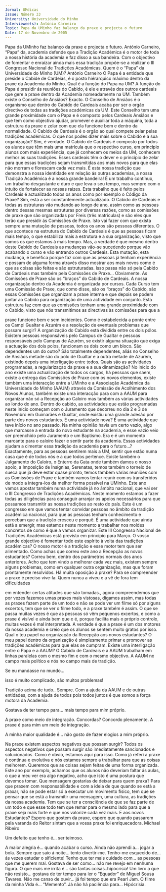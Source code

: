 ```yaml
---
Jornal: UMdicas
Issue: Número 33
University: Universidade do Minho
Interviewee(s): António Carneiro
Topic: Papa da UMinho faz balanço da praxe e projecta o futuro
Date: 17 de Novembro de 2005
---
```

Papa da UMinho faz balanço da praxe e projecta o futuro.
António Carneiro, “Papa” da, academia defende
que a Tradição Académica é o motor de toda a
nossa história da academia e faz disso a sua
bandeira. Com o objectivo de fomentar e
enraizar ainda mais essa tradição propõe-se a
realizar o III Congresso Nacional de Tradições
Académicas.
Quem é o “Papa” da Universidade do Minho
(UM)?
António Carneiro O Papa é a entidade que preside
o Cabide de Cardeias, é o posto hiérarquico
máximo dentro da praxe da Academia do Minho.
Qual é a função do Papa na UM?
A função do Papa é presidir ás reuniões do Cabido,
é ele e através dos outros cardeais que gere a praxe
dentro da Academia nomeadamente na UM.
Também existe o Conselho de Ansiãos?
Exacto. O Conselho de Ansiãos é o organismo que
dentro do Cabido de Cardeais acaba por ser o orgão
directivo de todas as tradições académicas da UM.
Este Conselho tem uma grande proximidade com o
Papa e é composto pelos Cardeais Ansiãos e que
tem como objectivo ajudar, promever e auxiliar toda
a máquina, toda a estrutura da praxe e zelar com
que ela funcione bem e dentro da normalidade.
O Cabido de Cardeais é o orgão ao qual compete
zelar pelas tradições académicas. O que nos
podes dizer mais sobre o Cabido e a sua
organização?
Sim, é verdade. O Cabido de
Cardeais é composto por todos
os alunos que têm mais uma
matrícula que o respectivo
curso, em princípio alunos com
mais experiência, que já
conhecem os meios da UM,
conhecem melhor as suas
tradições. Esses cardeais têm o
dever e o princípio de zelar para
que essas tradições sejam
transmitidas aos mais novos
para que elas não morram e florescam cada vez
mais. É esta nossa tradição que demonstra a nossa
identidade em relação ás outras academias, a
nossa Tradição Académica é a nossa grande
bandeira! É um trabalho contínuo, um trabalho
desgastante e duro e que leva o seu tempo, mas
sempre com o intuito de fortalecer as nossas raízes.
Esta trabalho que é feito pelos Cardeais é
actualizado todos os anos como por exemplo o
Código da Praxe?
Sim, está a ser constantemente actualizado. O
Cabido de Cardeais e todas as estruturas vão
mudando ao longo de ano, assim como as pessoas
dentro dessas mesmas estruturas por diversas
razões, como as comissões de praxe que são
organizadas por Freis (três matriculas) e são eles
que terão que presidir ás Comissões de Praxe. Isto
vai fazer com que exista sempre uma mutação de
pessoas, todos os anos são pessoas diferentes. O
que acontece na estrutura do Cabido de Cardeais é
que as pessoas ficam mais tempo, o que estabiliza
mais a estrutura e a sua organização, visto que
somos os que estamos à mais tempo. Mas, a
verdade é que mesmo dentro deste Cabido de
Cardeais as mudanças vão-se sucedendo porque
vão acabando o curso e vão entrando outros
Cardeais. Esta mutação, esta mudança, é benéfica
porque faz com que as pessoas já tenham
experiência e possam de alguma forma através
disso mostrar aos mais novos como é que as coisas
são feitas e são estruturadas.
Isso passa não só pela Cabido de Cardeais mas
também pela Comissões de Praxe…
Obviamente. As Comissões de Praxe são os
“braços” do Cabido de Cardeais. A nossa
organização dentro da Academia é organizada por
cursos. Cada Curso tem uma Comissão de Praxe,
que como disse, são os “braços” do Cabido, são
essas Comissões que organizam a praxe interna e
que depois se podem juntar ao Cabido para
organização de uma actividade em conjunto. Esta
estrutura faz com que as comissões tenham uma
grande proximidade com o Cabido, visto que nós
transmitimos as directivas às comissões para que a

praxe funcione bem e sem incidentes.
Como é estabelecida a ponte entre os Campi
Gualtar e Azurém e a resolução de eventuais
problemas que possam surgir?
A organização do Cabido está dividida entre os
dois pólos. Existem pessoas responsáveis pelo
Campus de Gualtar e pessoas responsáveis pelo
Campus de Azurém, se existir alguma situação que
exiga a actuação dos dois polos, funcionam os dois
como um bloco.
São dependentes um do outro?
São totalmente dependentes, aliás no Conselho de
Ansiãos metade são do polo de Gualtar e a outra
metade de Azurém, existindo depois uma
interligação entre todos.
Quais são as actividades programadas, a
regularizaçao da praxe e a sua dinamização?
No início do ano existe uma actualização de todos
os cargos, há pessoas que saem, existe a entrega
das Comissões de Praxe com os novos elementos,
existe também uma interacção entre a UMinho e a
Associação Académica da Universidade do Minho
(AAUM) através da Comissão de Acolhimento dos
Novos Alunos, também existe uma interacção para
com a AAUM para organizar não só a Recepção ao
Caloiro mas também as várias actividades ao londo
do ano. Dentro do cabido, as actividades que estão
programadas neste início começam com o
Juramento que decorreu no dia 2 e 3 de Novembro
em Guimarães e Gualtar, onde existiu uma grande
adesão por parte dos novos
estudantes.
É uma actividade nova?
É uma actividade que teve início no
ano passado. Na minha opinião
havia um certo vazio, algo que
marcasse a entrada do novo
estudante na academia, e esse
vazio veio ser preenchido pelo
Juramento e um Baptismo. Era e é
um momento marcante para o
caloiro fazer e sentir parte da academia.
Essas actividades ajudam a cimentar essa
tradição da academia para o futuro…?
Exactamente, para as pessoas sentirem mais a UM,
sentir que estão numa casa que é de todos nós e a
que todos pertence. Existe também o Julgamento
do Caloiro, o Enterro da Gata onde também damos
o nosso apoio, a Imposição de Insígnias,
Serenatas, temos também o torneio de sueca que já
deve estar quase pronto, temos também várias
reuniões com as Comissões de Praxe e também
vamos tentar reunir com os transferidos de modo a
integra-los da melhor forma possível na UMinho.
Este ano vamos apostar também numa actividade
já no âmbito nacional, que vai ser o III Congresso de
Tradições Académicas. Neste momento estamos a
fazer todas as diligências para conseguir arranjar os
apoios necessários para que possamos transmitir
as nossa tradições ao resto do país. Este é um
congresso em que vamos tentar convidar pessoas
no âmbito da tradição académica nacional, para
que as pessoas tenham conhecimento e percebam
que a tradição cresceu e porquê. É uma actividade
que ainda está a emergir, mas estamos neste
momento a trabalhar nos moldes concretos de
como é que a vamos organizar. Este III Congresso
Nacional de Tradições Académicas está previsto
em princípio para Março.
O vosso grande objectivo é fomentar todo este
espírito à volta das tradições académicas?
O nosso motor é a tradição e esse motor tem que
ser alimentado.
Como achas que correu este ano a Recepção as
novos estudantes?
Correu bem, dentro dos parâmetros normais dos
anos anteriores. Acho que tem vindo a melhorar
cada vez mais, existem sempre alguns problemas,
como em qualquer outra organização, mas que
foram prontamente resolvidos.
Há muita oposição à praxe?
Para se compreender a praxe é preciso vive-la.
Quem nunca a viveu e a vê de fora tem dificuldades

em entender certas atitudes que são tomadas.,
agora compreendemos que por vezes fazemos
umas praxes mais vistosas, digamos assim, mas
todas as praxes fazem parte de um todo e não se
pode ver um filme só por alguns excertos, tem que
se ver o filme todo, e a praxe também é assim. O
que se passa muitas vezes é que as pessoas só
vêm pequenos excertos, e como a praxe é visível e
ainda bem que o é, porque facilita mais o próprio
controlo, muitas vezes é mal interpretada. A
verdade é que a praxe é um dos motores da nossa
academia e creio que os alunos se sentem muito
gratos por isso.
Qual o teu papel na organização da Recepção
aos novos estudantes?
O meu papel dentro da organização é
simplesmente primar e promover as tradições
académicas para que elas se cumpram.
Existe uma interligação entre o Papa e a AAUM?
O Cabido de Cardeais e a AAUM trabalham em
linhas paralelas com o mesmo fim e com o mesmo
objectivo. A AAUM no campo mais político e nós no
campo mais de tradição.

Se eu mandasse no mundo…

isso é muito complicado, são muitos
problemas!

Tradição acima de tudo..
Sempre. Com a ajuda da AAUM e de outras
entidades, com a ajuda de todos pois todos juntos é
que somos a força motora da Academia.

Gostava de ter tempo para… mais tempo
para mim próprio.

A praxe como meio de integração. Concordas?
Concordo plenamente. A praxe é para mim um meio
de integração.

A minha maior qualidade é… não gosto de
fazer elogios a mim próprio.

Na praxe existem aspectos negativos que
possam surgir?
Todos os aspectos negativos que possam surgir
são imediatamente sancionados e solucionados.
Como é obvio, estamos aqui para isso. Como já
referi a praxe é contínua e evolutiva e nós estamos
sempre a trabalhar para que as coisas melhorem.
Queremos que as coisas sejam feitas de uma forma
organizada. Este ano por exemplo, achamos que os
alunos não deveriam faltar ás aulas, o que a meu
ver era algo negativo, acho que isto é uma postura
que devemos tomar.
Que mensagem gostarias de deixar para quem
praxa?
Para que praxem com responsabilidade e com a
ideia de que quando se está a praxar, não se pode
estar só a executar um movimento físico, tem que
se pensar que se está a transmitir uma mensagem,
uma cultura, as tradições da nossa academia. Tem
que se ter a consciência de que se faz parte de um
todo e que esse todo tem que remar para o mesmo
lado para que a praxe seja mais forte e que nos
valorize cada vez mais.
E aos novos Estudantes?
Espero que gostem da praxe, espero que quando
passarem pela varanda do Reitor sintam que a
vossa praxe foi enriquecedora.
Michael Ribeiro

Um defeito que tenho é… ser teimoso.

A maior alegria é… quando acabar o curso.
Ainda não aprendi a… jogar a bola.
Sempre que saio á noite… tento divertir-me.
Tenho-me esquecido de… ás vezes estudar o
sificiente!
Tenho que ter mais cuidado com… as
pessoas que me querem mal.
Gostava de ser como… não me revejo em
nenhuma figura.
O que mais me irrita é… são tantas
coisas..hipócrisia!
Um livro a que não resisto… gostava de ter
tempo para ler o “Equador” de Miguel Sousa
Tavares.
Não me canso de ouvir… já foi tempo que era
Pearl Jam.
O filme da minha Vida é… “Memento”.
Já não há paciência para… Hipócrisia.